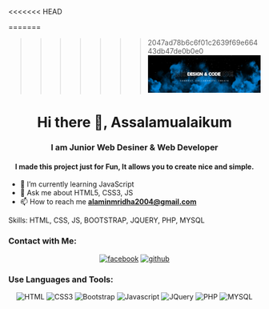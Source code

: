 <<<<<<< HEAD
<!-- ![I am Junior Web desiner & web developer...](https://user-images.githubusercontent.com/65373279/148280039-301b677b-74e7-49f8-af75-15e7c9253d74.png)
![A-for-Alamin](https://github.com/harun181/harun181/blob/main/code.png) -->

=======
>>>>>>> 2047ad78b6c6f01c2639f69e66443db47de0b0e0
![A-for-Alamin](https://github.com/A-for-Alamin/A-for-Alamin/blob/main/A-for-Alamin_github_banner.png)

<h1 align="center"> Hi there 👋, Assalamualaikum </h1>

<h3 align="center"> I am Junior Web Desiner & Web Developer </h3>

<h4 align="center"> I made this project just for Fun, It allows you to create nice and simple. </h4>

<!-- <div align="center"> 
  
  ![Profile views](https://komarev.com/ghpvc/?username=A-for-Alamin&color=red)
  
</div> -->

- 🌱 I’m currently learning JavaScript 
- 💬 Ask me about HTML5, CSS3, JS
- 📫 How to reach me **alaminmridha2004@gmail.com**

  

Skills: HTML, CSS, JS, BOOTSTRAP, JQUERY, PHP, MYSQL


### Contact with Me:
<div align="center">
  
[<img src='https://raw.githubusercontent.com/rahuldkjain/github-profile-readme-generator/master/src/images/icons/Social/facebook.svg' alt='facebook' height='30' width="40">](https://www.facebook.com/profile.php?id=100039596015825)
[<img src='https://raw.githubusercontent.com/rahuldkjain/github-profile-readme-generator/master/src/images/icons/Social/github.svg' alt='github' height='30' width="40">](https://github.com/A-for-Alamin) 
</div>

<h3 align="left"> Use Languages and Tools: </h3>
<div align="center">
  
![HTML](https://img.shields.io/badge/HTML5-E34F26?style=for-badge&labelColor=black&logo=html5&logoColor=E34F26)
![CSS3](https://img.shields.io/badge/CSS3-1572B6?style=for-badge&labelColor=black&logo=css3&logoColor=1572B6)
![Bootstrap](https://img.shields.io/badge/Bootstrap-563D7C?style=for-badge&labelColor=black&logo=bootstrap&logoColor=563D7C)
![Javascript](https://img.shields.io/badge/Javascript-F0DB4F?style=for-badge&labelColor=black&logo=javascript&logoColor=F0DB4F)
![JQuery](https://img.shields.io/badge/JQUERY-0868AC?style=for-badge&labelColor=black&logo=JQUERY&logoColor=0868AC)
![PHP](https://img.shields.io/badge/PHP-777BB3?style=for-badge&labelColor=black&logo=PHP&logoColor=777BB3)
![MYSQL](https://img.shields.io/badge/MYSQL-f29111?style=for-badge&labelColor=black&logo=MYSQL&logoColor=00758)

 </div>
